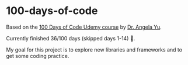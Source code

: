 # 100-days-of-code

Based on the [100 Days of Code Udemy course](https://www.udemy.com/course/100-days-of-code/) by [Dr. Angela Yu](https://github.com/angelabauer?tab=repositories).

Currently finished 36/100 days (skipped days 1-14) 🥳.

My goal for this project is to explore new libraries and frameworks and to get some coding practice.
